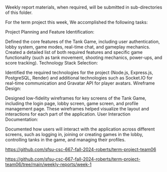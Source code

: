 Weekly report materials, when required, will be submitted in sub-directories of this folder.


For the term project this week, We accomplished the following tasks:

Project Planning and Feature Identification:

Defined the core features of the Tank Game, including user authentication, lobby system, game modes, real-time chat, and gameplay mechanics.
Created a detailed list of both required features and specific game functionality (such as tank movement, shooting mechanics, power-ups, and score tracking).
Technology Stack Selection:

Identified the required technologies for the project (Node.js, Express.js, PostgreSQL, Render) and additional technologies such as Socket.IO for real-time communication and Gravatar API for player avatars.
Wireframe Design:

Designed low-fidelity wireframes for key screens of the Tank Game, including the login page, lobby screen, game screen, and profile management page. These wireframes helped visualize the layout and interactions for each part of the application.
User Interaction Documentation:

Documented how users will interact with the application across different screens, such as logging in, joining or creating games in the lobby, controlling tanks in the game, and managing their profiles.

https://github.com/sfsu-csc-667-fall-2024-roberts/term-project-team06


https://github.com/sfsu-csc-667-fall-2024-roberts/term-project-team06/tree/main/weekly-reports/week-1


